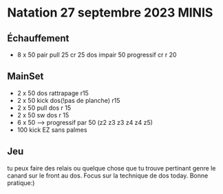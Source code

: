 # Natation 27 septembre 2023 MINIS

## Échauffement
* 8 x 50 pair pull 25 cr 25 dos impair 50 progressif cr r 20
## MainSet
* 2 x 50 dos rattrapage r15
* 2 x 50 kick dos(!pas de planche) r15
* 2 x 50 pull dos r 15 
* 2 x 50 sw dos r 15
* 6 x 50 --> progressif par 50 (z2 z3 z3 z4 z4 z5)
* 100 kick EZ sans palmes
## Jeu
tu peux faire des relais ou quelque chose que tu trouve pertinant genre le canard sur le front au dos. Focus sur la technique de dos today. Bonne pratique:) 